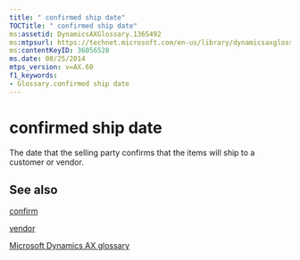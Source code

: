 ```yaml
---
title: " confirmed ship date"
TOCTitle: " confirmed ship date"
ms:assetid: DynamicsAXGlossary.1365492
ms:mtpsurl: https://technet.microsoft.com/en-us/library/dynamicsaxglossary.1365492(v=AX.60)
ms:contentKeyID: 36056528
ms.date: 08/25/2014
mtps_version: v=AX.60
f1_keywords:
- Glossary.confirmed ship date
---
```


# confirmed ship date

The date that the selling party confirms that the items will ship to a customer or vendor.

## See also

[confirm](confirm.md)

[vendor](vendor.md)

[Microsoft Dynamics AX glossary](glossary/microsoft-dynamics-ax-glossary.md)

  


